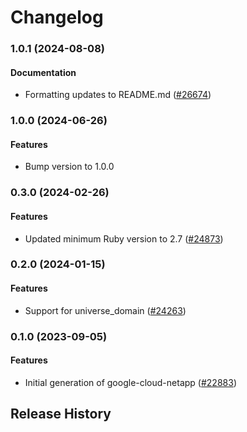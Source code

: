 # Changelog

### 1.0.1 (2024-08-08)

#### Documentation

* Formatting updates to README.md ([#26674](https://github.com/googleapis/google-cloud-ruby/issues/26674)) 

### 1.0.0 (2024-06-26)

#### Features

* Bump version to 1.0.0 

### 0.3.0 (2024-02-26)

#### Features

* Updated minimum Ruby version to 2.7 ([#24873](https://github.com/googleapis/google-cloud-ruby/issues/24873)) 

### 0.2.0 (2024-01-15)

#### Features

* Support for universe_domain ([#24263](https://github.com/googleapis/google-cloud-ruby/issues/24263)) 

### 0.1.0 (2023-09-05)

#### Features

* Initial generation of google-cloud-netapp ([#22883](https://github.com/googleapis/google-cloud-ruby/issues/22883)) 

## Release History
